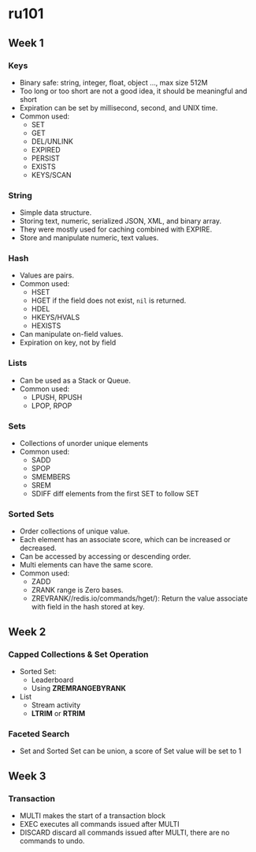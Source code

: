 # ru101
## Week 1
### Keys

- Binary safe: string, integer, float, object …, max size 512M
- Too long or too short are not a good idea, it should be meaningful and short
- Expiration can be set by millisecond, second, and UNIX time.
- Common used:
  - SET
  - GET
  - DEL/UNLINK
  - EXPIRED
  - PERSIST
  - EXISTS
  - KEYS/SCAN

### String

- Simple data structure.
- Storing text, numeric, serialized JSON, XML, and binary array.
- They were mostly used for caching combined with EXPIRE.
- Store and manipulate numeric, text values.

### Hash

- Values are pairs.
- Common used:
  - HSET
  - HGET if the field does not exist, `nil` is returned.
  - HDEL
  - HKEYS/HVALS
  - HEXISTS
- Can manipulate on-field values.
- Expiration on key, not by field

### Lists

- Can be used as a Stack or Queue.
- Common used:
  - LPUSH, RPUSH
  - LPOP, RPOP

### Sets

- Collections of unorder unique elements
- Common used:
  - SADD
  - SPOP
  - SMEMBERS
  - SREM
  - SDIFF diff elements from the first SET to follow SET

### Sorted Sets

- Order collections of unique value.
- Each element has an associate score, which can be increased or decreased.
- Can be accessed by accessing or descending order.
- Multi elements can have the same score.
- Common used:
  - ZADD
  - ZRANK range is Zero bases.
  - ZREVRANK//redis.io/commands/hget/): Return the value associate with field in the hash stored at key.
## Week 2
### Capped Collections & Set Operation

- Sorted Set:
  - Leaderboard
  - Using ****ZREMRANGEBYRANK****
- List
  - Stream activity
  - **LTRIM** or **RTRIM**

### Faceted Search

- Set and Sorted Set can be union, a score of Set value will be set to 1
## Week 3
### Transaction

- MULTI makes the start of a transaction block
- EXEC executes all commands issued after MULTI
- DISCARD discard all commands issued after MULTI, there are no commands to undo.